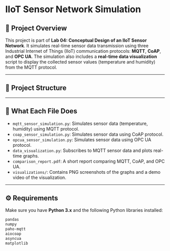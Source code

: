 # IIoT Sensor Network Simulation

## 📘 Project Overview

This project is part of **Lab 04: Conceptual Design of an IIoT Sensor Network**. It simulates real-time sensor data transmission using three Industrial Internet of Things (IIoT) communication protocols: **MQTT**, **CoAP**, and **OPC UA**. The simulation also includes a **real-time data visualization** script to display the collected sensor values (temperature and humidity) from the MQTT protocol.

---

## 📁 Project Structure


---

## 🧪 What Each File Does

- `mqtt_sensor_simulation.py`: Simulates sensor data (temperature, humidity) using MQTT protocol.
- `coap_sensor_simulation.py`: Simulates sensor data using CoAP protocol.
- `opcua_sensor_simulation.py`: Simulates sensor data using OPC UA protocol.
- `data_visualization.py`: Subscribes to MQTT sensor data and plots real-time graphs.
- `comparison_report.pdf`: A short report comparing MQTT, CoAP, and OPC UA.
- `visualizations/`: Contains PNG screenshots of the graphs and a demo video of the visualization.

---

## ⚙️ Requirements

Make sure you have **Python 3.x** and the following Python libraries installed:

```bash
pandas
numpy
paho-mqtt
aiocoap
asyncua
matplotlib
